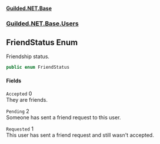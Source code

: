 
#### [Guilded.NET.Base](index 'index')
### [Guilded.NET.Base.Users](index#Guilded_NET_Base_Users 'Guilded.NET.Base.Users')
## FriendStatus Enum
Friendship status.  
```csharp
public enum FriendStatus

```

#### Fields
<a name='Guilded_NET_Base_Users_FriendStatus_Accepted'></a>
`Accepted` 0  
They are friends.  
  
<a name='Guilded_NET_Base_Users_FriendStatus_Pending'></a>
`Pending` 2  
Someone has sent a friend request to this user.  
  
<a name='Guilded_NET_Base_Users_FriendStatus_Requested'></a>
`Requested` 1  
This user has sent a friend request and still wasn't accepted.  
  
